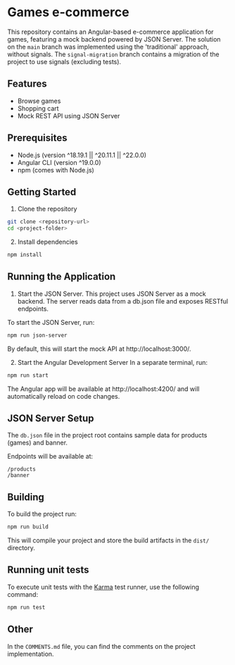 # Games e-commerce

This repository contains an Angular-based e-commerce application for games, featuring a mock backend powered by JSON Server.
The solution on the `main` branch was implemented using the 'traditional' approach, without signals. The `signal-migration` branch contains a migration of the project to use signals (excluding tests).

## Features

- Browse games
- Shopping cart
- Mock REST API using JSON Server

## Prerequisites

- Node.js (version ^18.19.1 || ^20.11.1 || ^22.0.0)
- Angular CLI (version ^19.0.0)
- npm (comes with Node.js)

## Getting Started

1. Clone the repository

```bash
git clone <repository-url>
cd <project-folder>
```

2. Install dependencies

```bash
npm install
```

## Running the Application

1. Start the JSON Server.
   This project uses JSON Server as a mock backend. The server reads data from a db.json file and exposes RESTful endpoints.

To start the JSON Server, run:

```bash
npm run json-server
```

By default, this will start the mock API at http://localhost:3000/.

2. Start the Angular Development Server
   In a separate terminal, run:

```bash
npm run start
```

The Angular app will be available at http://localhost:4200/ and will automatically reload on code changes.

## JSON Server Setup

The `db.json` file in the project root contains sample data for products (games) and banner.

Endpoints will be available at:

```
/products
/banner
```

## Building

To build the project run:

```bash
npm run build
```

This will compile your project and store the build artifacts in the `dist/` directory.

## Running unit tests

To execute unit tests with the [Karma](https://karma-runner.github.io) test runner, use the following command:

```bash
npm run test
```

## Other

In the `COMMENTS.md` file, you can find the comments on the project implementation.
